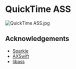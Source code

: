 # QuickTime ASS

![QuickTime ASS.jpg](https://i.loli.net/2021/02/19/QXl2TFDIthKUVkw.jpg)

## Acknowledgements
- [Sparkle](https://github.com/sparkle-project/Sparkle)
- [AXSwift](https://github.com/tmandry/AXSwift)
- [libass](https://github.com/libass/libass)